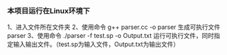 ### 本项目运行在Linux环境下
1、进入文件所在文件夹
2、使用命令 g++ parser.cc -o parser 生成可执行文件parser
3、使用命令 ./parser -f test.sp -o Output.txt 运行可执行文件，同时指定输入输出文件。（test.sp为输入文件，Output.txt为输出文件）
